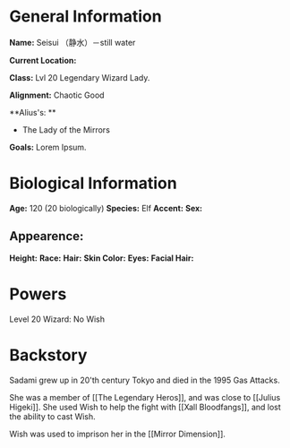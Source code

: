 # General Information
**Name:** Seisui （静水）－still water

**Current Location:**

**Class:** Lvl 20 Legendary Wizard Lady.

**Alignment:** Chaotic Good

**Alius's: **
-  The Lady of the Mirrors

**Goals:** Lorem Ipsum.

# Biological Information
**Age:** 120 (20 biologically)
**Species:** Elf
**Accent:**
**Sex:** 

## Appearence:
**Height:**
**Race:** 
**Hair:** 
**Skin Color:** 
**Eyes:**
**Facial Hair:** 

# Powers
Level 20 Wizard: No Wish

# Backstory
Sadami grew up in 20'th century Tokyo and died in the 1995 Gas Attacks.

She was a member of [[The Legendary Heros]], and was close to [[Julius Higeki]]. She used Wish to help the fight with [[Xall Bloodfangs]], and lost the ability to cast Wish.

Wish was used to imprison her in the [[Mirror Dimension]].






